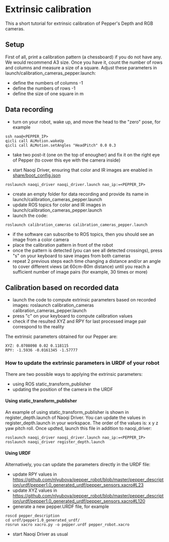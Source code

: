 # Extrinsic calibration

This a short tutorial for extrinsic calibration of Pepper's Depth and RGB cameras.

## Setup

First of all, print a calibration pattern (a chessboard) if you do not have any. We would recommend A3 size. Once you have it, count the number of rows and columns and measure a size of a square. Adjust these parameters in launch/calibration_cameras_pepper.launch:
* define the numbers of columns -1
* define the numbers of rows -1 
* define the size of one square in m

## Data recording

* turn on your robot, wake up, and move the head to the "zero" pose, for example
```
ssh nao@<PEPPER_IP>
qicli call ALMotion.wakeUp
qicli call ALMotion.setAngles "HeadPitch" 0.0 0.3
```

* take two post-it (one on the top of enougher) and fix it on the right eye of Pepper (to cover this eye with the camera inside)

* start Naoqi Driver, ensuring that color and IR images are enabled in [share/boot_config.json](http://protolab.aldebaran.com:9000/mummer/naoqi_driver/blob/master/share/boot_config.json)
```
roslaunch naoqi_driver naoqi_driver.launch nao_ip:=<PEPPER_IP>
```

* create an empty folder for data recording and provide its name in launch/calibration_cameras_pepper.launch
* update ROS topics for color and IR images in launch/calibration_cameras_pepper.launch
* launch the code:
```
roslaunch calibration_cameras calibration_cameras_pepper.launch
```

* if the software can subscribe to ROS topics, then you should see an image from a color camera
* place the calibration pattern in front of the robot
* once the pattern is detected (you can see all detected crossings), press "s" on your keyboard to save images from both cameras
* repeat 2 previous steps each time changing a distance and/or an angle to cover different views (at 60cm-80m distance) until you reach a sufficient number of image pairs (for example, 30 times or more)

## Calibration based on recorded data
* launch the code to compute extrinsic parameters based on recorded images: roslaunch calibration_cameras
  calibration_cameras_pepper.launch
* press "c" on your keyboard to compute calibration values
* check if the resulted XYZ and RPY for last processed image pair correspond to the reality

The extrinsic parameters obtained for our Pepper are:

```
XYZ: 0.0708098 0.02 0.118115
RPY: -1.5936 -0.0161345 -1.57777
```

### How to update the extrinsic parameters in URDF of your robot

There are two possible ways to applying the extrinsic parameters:
* using ROS static_transform_publisher
* updating the position of the camera in the URDF

#### Using static_transform_publisher

An example of using static_transform_publisher is shown in register_depth.launch of Naoqi Driver. You can update the values in register_depth.launch in your workspace. The order of the values is: x y z yaw pitch roll. Once updted, launch this file in addition to naoqi_driver:
```
roslaunch naoqi_driver naoqi_driver.launch nao_ip:=<PEPPER_IP>
roslaunch naoqi_driver register_depth.launch
```

#### Using URDF

Alternatively, you can update the parameters directly in the URDF file:
* update RPY values in https://github.com/nlyubova/pepper_robot/blob/master/pepper_description/urdf/pepper1.0_generated_urdf/pepper_sensors.xacro#L23
* update XYZ values in https://github.com/nlyubova/pepper_robot/blob/master/pepper_description/urdf/pepper1.0_generated_urdf/pepper_sensors.xacro#L120
* generate a new pepper.URDF file, for example

```
roscd pepper_description
cd urdf/pepper1.0_generated_urdf/
rosrun xacro xacro.py -o pepper.urdf pepper_robot.xacro
```

* start Naoqi Driver as usual
